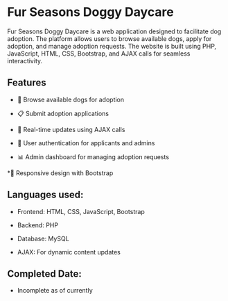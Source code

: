 # Fur Seasons Doggy Daycare
Fur Seasons Doggy Daycare is a web application designed to facilitate dog adoption. The platform allows users to browse available dogs, apply for adoption, and manage adoption requests. The website is built using PHP, JavaScript, HTML, CSS, Bootstrap, and AJAX calls for seamless interactivity.

## Features
* 🐶 Browse available dogs for adoption

* 📋 Submit adoption applications

* 📨 Real-time updates using AJAX calls

* 🔐 User authentication for applicants and admins

* 📊 Admin dashboard for managing adoption requests

*🎨 Responsive design with Bootstrap


## Languages used:
* Frontend: HTML, CSS, JavaScript, Bootstrap

* Backend: PHP

* Database: MySQL

* AJAX: For dynamic content updates

  
## Completed Date:
* Incomplete as of currently

